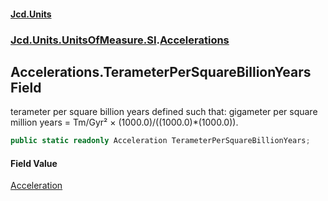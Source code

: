 #### [Jcd.Units](index 'index')
### [Jcd.Units.UnitsOfMeasure.SI](Jcd.Units.UnitsOfMeasure.SI 'Jcd.Units.UnitsOfMeasure.SI').[Accelerations](Accelerations 'Jcd.Units.UnitsOfMeasure.SI.Accelerations')

## Accelerations.TerameterPerSquareBillionYears Field

terameter per square billion years defined such that: gigameter per square million years = Tm/Gyr² ×
(1000.0)/((1000.0)*(1000.0)).

```csharp
public static readonly Acceleration TerameterPerSquareBillionYears;
```

#### Field Value
[Acceleration](Acceleration 'Jcd.Units.UnitTypes.Acceleration')
